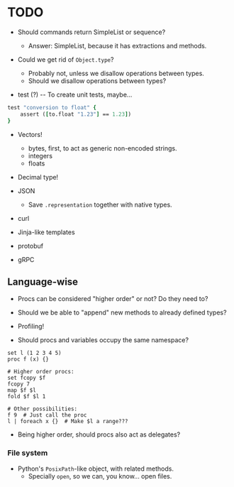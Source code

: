 # TODO

* Should commands return SimpleList or sequence?
    * Answer: SimpleList, because it has extractions and methods.
* Could we get rid of `Object.type`?
    * Probably not, unless we disallow operations between types.
    * Should we disallow operations between types?

* test (?) -- To create unit tests, maybe...

```tcl
test "conversion to float" {
    assert ([to.float "1.23"] == 1.23])
}
```

* Vectors!
    * bytes, first, to act as generic non-encoded strings.
    * integers
    * floats

* Decimal type!
* JSON
    * Save `.representation` together with native types.
* curl
* Jinja-like templates
* protobuf
* gRPC

## Language-wise

* Procs can be considered "higher order" or not? Do they need to?
* Should we be able to "append" new methods to already defined types?
* Profiling!

* Should procs and variables occupy the same namespace?

```
set l (1 2 3 4 5)
proc f (x) {}

# Higher order procs:
set fcopy $f
fcopy 7
map $f $l
fold $f $l 1

# Other possibilities:
f 9  # Just call the proc
l | foreach x {}  # Make $l a range???
```

* Being higher order, should procs also act as delegates?

### File system

* Python's `PosixPath`-like object, with related methods.
    * Specially  `open`, so we can, you know... open files.
